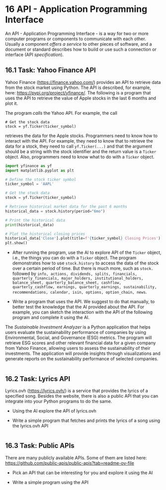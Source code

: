 # 16 API - Application Programming Interface

An API - Application Programming Interface - is a way for two or more computer programs or components to communicate with each other. Usually a component *offers a service* to other pieces of software, and a document or standard describes how to build or use such a connection or interface (API *specification*).


## 16.1 Task: Yahoo Finance API

Yahoo Finance (https://finance.yahoo.com/) provides an API to retrieve data from the stock market using Python. The API is described, for example, here: https://pypi.org/project/yfinance/.
The following is a program that uses the API to retrieve the value of Apple stocks in the last 6 months and plot it.

The program *calls* the Yahoo API. For example, the call

```
# Get the stock data
stock = yf.Ticker(ticker_symbol)
```

retrieves the data for the Apple stocks. Programmers need to know how to interact with the API. For example, they need to know that to retrieve the data for a stock, they need to call `yf.Ticker(...)` and that the argument should be a string with the stock identifier and the return value is a `Ticker` object. Also, programmers need to know what to do with a `Ticker` object.



```python
import yfinance as yf
import matplotlib.pyplot as plt

# Define the stock ticker symbol
ticker_symbol = 'AAPL'

# Get the stock data
stock = yf.Ticker(ticker_symbol)

# Retrieve historical market data for the past 6 months
historical_data = stock.history(period="6mo")

# Print the historical data
print(historical_data)

# Plot the historical closing prices
historical_data['Close'].plot(title=f'{ticker_symbol} Closing Prices')
plt.show()
```

- After running the program, use the AI to explore API of the `Ticker` object, i.e., the things you can do with a `Ticker` object. The program demonstrates how to use `stock.history` to access the data of the stock over a certain period of time. But there is much more, such as `stock.` followed by `info, actions, dividends, splits, financials, quarterly_financials, major_holders, institutional_holders, balance_sheet, quarterly_balance_sheet, cashflow, quarterly_cashflow, earnings, quarterly_earnings, sustainability, recommendations, calendar, isin, options, option_chain, news`.

- Write a program that uses the API. We suggest to do that manually, to better test the knowledge that the AI provided about the API. For example, you can sketch the interaction with the API of the following program and complete it using the AI.

The *Sustainable Investment Analyzer* is a Python application that helps users evaluate the sustainability performance of companies by using Environmental, Social, and Governance (ESG) metrics. The program will retrieve ESG scores and other relevant financial data for a given company from Yahoo Finance, allowing users to assess the sustainability of their investments. The application will provide insights through visualizations and generate reports on the sustainability performance of selected companies.



```python

```

## 16.2 Task: Lyrics API

Lyrics.ovh (https://lyrics.ovh/) is a service that provides the lyrics of a specified song. Besides the website, there is also a public API that you can integrate into your Python programs to do the same.

- Using the AI explore the API of lyrics.ovh

- Write a simple program that fetches and prints the lyrics of a song using the lyrics.ovh API



```python

```

## 16.3 Task: Public APIs

There are many publicly available APIs. Some of them are listed here:
https://github.com/public-apis/public-apis?tab=readme-ov-file

- Pick an API that can be interesting for you and explore it using the AI

- Write a simple program using the API



```python

```
